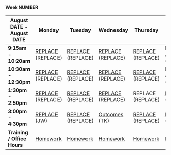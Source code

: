 #### Week NUMBER
<table><thead>
<tr>
<th>August DATE - August DATE</th>
      <th> Monday </th>
      <th> Tuesday </th>
      <th> Wednesday </th>
      <th> Thursday </th>
      <th> Friday </th>
    </tr>
  </thead>
  <tbody>
    <tr>
      <td><strong>9:15am - 10:20am </strong></td>
      <td><a href="https://github.com/sf-wdi-labs/REPLACE">REPLACE</a> (REPLACE)</td>
      <td><a href="https://github.com/SF-WDI-LABS/REPLACE">REPLACE</a> (REPLACE) </td>
      <td><a href="https://github.com/SF-WDI-LABS/REPLACE">REPLACE</a> (REPLACE)</td>
      <td><a href="https://github.com/SF-WDI-LABS/REPLACE">REPLACE</a> (REPLACE)</td>
      <td> Review and Assessment (REPLACE)</td>
    </tr>
    <tr>
      <td><strong>10:30am - 12:30pm </strong></td>
      <td><a href="https://github.com/sf-wdi-labs/REPLACE">REPLACE</a> (REPLACE)</td>
      <td><a href="https://github.com/SF-WDI-LABS/REPLACE">REPLACE </a> (REPLACE)</td>
      <td><a href="https://github.com/SF-WDI-LABS/REPLACE">REPLACE</a> (REPLACE)</td>
      <td><a href="https://github.com/SF-WDI-LABS/REPLACE">REPLACE</a> (REPLACE)</td>
      <td> Review and Assessment (REPLACE)</td>
    </tr>
    <tr>
      <td><strong>1:30pm - 2:50pm </strong></td>
      <td><a href="https://github.com/SF-WDI-LABS/REPLACE">REPLACE</a> (REPLACE)</td>
      <td><a href="https://github.com/SF-WDI-LABS/REPLACE">REPLACE</a> (REPLACE)</td>
      <td><a href="https://github.com/SF-WDI-LABS/REPLACE">REPLACE </a>(REPLACE)</td>
      <td><a href="https://github.com/SF-WDI-LABS/REPLACE"></a>REPLACE (REPLACE)</td>
      <td><a href="https://github.com/SF-WDI-LABS/REPLACE">REPLACE</a> (REPLACE)</td>
    </tr>
    <tr>
      <td><strong>3:00pm - 4:30pm </strong></td>
      <td><a href="https://github.com/SF-WDI-LABS/REPLACE">REPLACE</a> (JW)</td>
      <td><a href="https://github.com/SF-WDI-LABS/REPLACE">REPLACE</a> (REPLACE)</td>
      <td><a href="https://github.com/sf-wdi-39/outcomes/wiki">Outcomes </a> (TK)</td>
      <td> <a href="https://github.com/SF-WDI-LABS/REPLACE">REPLACE</a> (REPLACE) </td>
      <td><a href="https://github.com/SF-WDI-LABS/REPLACE">REPLACE</a> (REPLACE) </td>
    </tr>
    <tr>
      <td><strong>Training / Office Hours</strong></td>
      <td><a href="homework/week-0NUMBER.md#monday">Homework</a></td>
      <td><a href="homework/week-0NUMBER.md#tuesday">Homework</a></td>
      <td><a href="homework/week-0NUMBER.md#wednesday">Homework</a></td>
      <td><a href="homework/week-0NUMBER.md#thursday">Homework</a></td>
      <td><a href="homework/week-0NUMBER.md#friday">Homework</a></td>
    </tr>
  </tbody>
</table>
